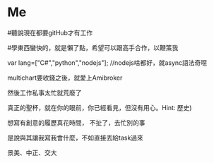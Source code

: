 # Me

#聽說現在都要gitHub才有工作

#學東西蠻快的，就是懶了點，希望可以跟高手合作，以鞭策我

var lang=["C#","python","nodejs"];  //nodejs啥都好，就async語法奇噁


multichart要收錢之後，就愛上Amibroker

然後工作私事太忙就荒廢了

真正的聖杯，就在你的眼前，你已經看見，但沒有用心。Hint: 歷史)


想寫有創意的履歷真花時間， 不扯了，去忙別的事

是說與其讓我寫我會什麼，不如直接丟給task過來







景美、中正、交大


